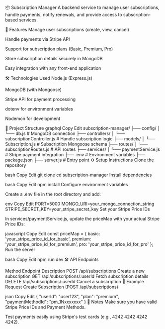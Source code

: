📦 Subscription Manager
A backend service to manage user subscriptions, handle payments, notify renewals, and provide access to subscription-based services.

🚀 Features
Manage user subscriptions (create, view, cancel)

Handle payments via Stripe API

Support for subscription plans (Basic, Premium, Pro)

Store subscription details securely in MongoDB

Easy integration with any front-end application

🛠️ Technologies Used
Node.js (Express.js)

MongoDB (with Mongoose)

Stripe API for payment processing

dotenv for environment variables

Nodemon for development

📂 Project Structure
graphql
Copy
Edit
subscription-manager/
├── config/
│   └── db.js                  # MongoDB connection
├── controllers/
│   └── subscriptionController.js  # Handle subscription logic
├── models/
│   └── Subscription.js        # Subscription Mongoose schema
├── routes/
│   └── subscriptionRoutes.js  # API routes
├── services/
│   └── paymentService.js      # Stripe payment integration
├── .env                        # Environment variables
├── package.json
├── server.js                   # Entry point
⚙️ Setup Instructions
Clone the repository

bash
Copy
Edit
git clone <repository-url>
cd subscription-manager
Install dependencies

bash
Copy
Edit
npm install
Configure environment variables

Create a .env file in the root directory and add:

env
Copy
Edit
PORT=5000
MONGO_URI=your_mongo_connection_string
STRIPE_SECRET_KEY=your_stripe_secret_key
Set your Stripe Price IDs

In services/paymentService.js, update the priceMap with your actual Stripe Price IDs:

javascript
Copy
Edit
const priceMap = {
  basic: 'your_stripe_price_id_for_basic',
  premium: 'your_stripe_price_id_for_premium',
  pro: 'your_stripe_price_id_for_pro'
};
Run the server

bash
Copy
Edit
npm run dev
🛠️ API Endpoints

Method	Endpoint	Description
POST	/api/subscriptions	Create a new subscription
GET	/api/subscriptions/:userId	Fetch subscription details
DELETE	/api/subscriptions/:userId	Cancel a subscription
🧪 Example Request
Create Subscription (POST /api/subscriptions)

json
Copy
Edit
{
  "userId": "user123",
  "plan": "premium",
  "paymentMethodId": "pm_1Nxxxxxxx" 
}
📢 Notes
Make sure you have valid Stripe Price IDs and Payment Methods.

Test payments easily using Stripe's test cards (e.g., 4242 4242 4242 4242).
